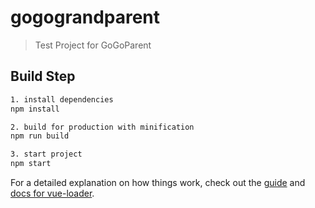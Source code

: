 # gogograndparent

> Test Project for GoGoParent

## Build Step

``` bash
1. install dependencies
npm install

2. build for production with minification
npm run build

3. start project
npm start
```

For a detailed explanation on how things work, check out the [guide](http://vuejs-templates.github.io/webpack/) and [docs for vue-loader](http://vuejs.github.io/vue-loader).
